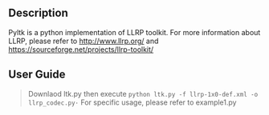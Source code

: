 
## Description
Pyltk is a python implementation of LLRP toolkit. For more information about LLRP, please refer to http://www.llrp.org/ and https://sourceforge.net/projects/llrp-toolkit/

## User Guide
> Downlaod ltk.py
> then execute 
`` python ltk.py -f llrp-1x0-def.xml -o llrp_codec.py·
``
> For specific usage, please refer to example1.py
``` python  example1.py
```
